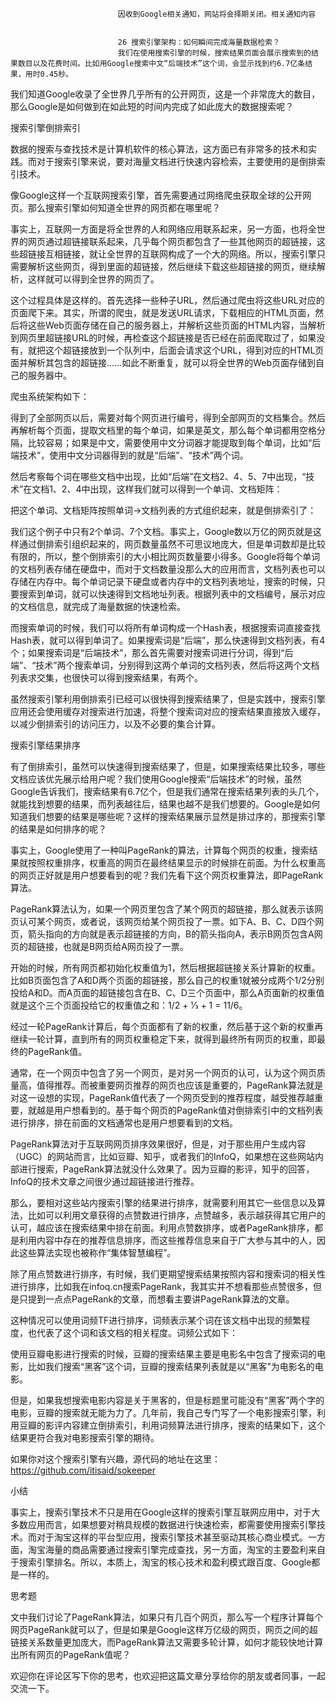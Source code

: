 
                            
                            因收到Google相关通知，网站将会择期关闭。相关通知内容
                            
                            
                            26 搜索引擎架构：如何瞬间完成海量数据检索？
                            我们在使用搜索引擎的时候，搜索结果页面会展示搜索到的结果数目以及花费时间。比如用Google搜索中文“后端技术”这个词，会显示找到约6.7亿条结果，用时0.45秒。



我们知道Google收录了全世界几乎所有的公开网页，这是一个非常庞大的数目，那么Google是如何做到在如此短的时间内完成了如此庞大的数据搜索呢？

搜索引擎倒排索引

数据的搜索与查找技术是计算机软件的核心算法，这方面已有非常多的技术和实践。而对于搜索引擎来说，要对海量文档进行快速内容检索，主要使用的是倒排索引技术。

像Google这样一个互联网搜索引擎，首先需要通过网络爬虫获取全球的公开网页。那么搜索引擎如何知道全世界的网页都在哪里呢？

事实上，互联网一方面是将全世界的人和网络应用联系起来，另一方面，也将全世界的网页通过超链接联系起来，几乎每个网页都包含了一些其他网页的超链接，这些超链接互相链接，就让全世界的互联网构成了一个大的网络。所以，搜索引擎只需要解析这些网页，得到里面的超链接，然后继续下载这些超链接的网页，继续解析，这样就可以得到全世界的网页了。

这个过程具体是这样的。首先选择一些种子URL，然后通过爬虫将这些URL对应的页面爬下来。其实，所谓的爬虫，就是发送URL请求，下载相应的HTML页面，然后将这些Web页面存储在自己的服务器上，并解析这些页面的HTML内容，当解析到网页里超链接URL的时候，再检查这个超链接是否已经在前面爬取过了，如果没有，就把这个超链接放到一个队列中，后面会请求这个URL，得到对应的HTML页面并解析其包含的超链接……如此不断重复，就可以将全世界的Web页面存储到自己的服务器中。

爬虫系统架构如下：



得到了全部网页以后，需要对每个网页进行编号，得到全部网页的文档集合。然后再解析每个页面，提取文档里的每个单词，如果是英文，那么每个单词都用空格分隔，比较容易；如果是中文，需要使用中文分词器才能提取到每个单词，比如“后端技术”，使用中文分词器得到的就是“后端”、“技术”两个词。

然后考察每个词在哪些文档中出现，比如“后端”在文档2、4、5、7中出现，“技术”在文档1、2、4中出现，这样我们就可以得到一个单词、文档矩阵：



把这个单词、文档矩阵按照单词→文档列表的方式组织起来，就是倒排索引了：



我们这个例子中只有2个单词、7个文档。事实上，Google数以万亿的网页就是这样通过倒排索引组织起来的，网页数量虽然不可思议地庞大，但是单词数却是比较有限的，所以，整个倒排索引的大小相比网页数量要小得多。Google将每个单词的文档列表存储在硬盘中，而对于文档数量没那么大的应用而言，文档列表也可以存储在内存中。每个单词记录下硬盘或者内存中的文档列表地址，搜索的时候，只要搜索到单词，就可以快速得到文档地址列表。根据列表中的文档编号，展示对应的文档信息，就完成了海量数据的快速检索。

而搜索单词的时候，我们可以将所有单词构成一个Hash表，根据搜索词直接查找Hash表，就可以得到单词了。如果搜索词是“后端”，那么快速得到文档列表，有4个；如果搜索词是“后端技术”，那么首先需要对搜索词进行分词，得到“后端”、“技术”两个搜索单词，分别得到这两个单词的文档列表，然后将这两个文档列表求交集，也很快可以得到搜索结果，有两个。

虽然搜索引擎利用倒排索引已经可以很快得到搜索结果了，但是实践中，搜索引擎应用还会使用缓存对搜索进行加速，将整个搜索词对应的搜索结果直接放入缓存，以减少倒排索引的访问压力，以及不必要的集合计算。

搜索引擎结果排序

有了倒排索引，虽然可以快速得到搜索结果了，但是，如果搜索结果比较多，哪些文档应该优先展示给用户呢？我们使用Google搜索“后端技术”的时候，虽然Google告诉我们，搜索结果有6.7亿个，但是我们通常在搜索结果列表的头几个，就能找到想要的结果，而列表越往后，结果也越不是我们想要的。Google是如何知道我们想要的结果是哪些呢？这样的搜索结果展示显然是排过序的，那搜索引擎的结果是如何排序的呢？

事实上，Google使用了一种叫PageRank的算法，计算每个网页的权重，搜索结果就按照权重排序，权重高的网页在最终结果显示的时候排在前面。为什么权重高的网页正好就是用户想要看到的呢？我们先看下这个网页权重算法，即PageRank算法。

PageRank算法认为，如果一个网页里包含了某个网页的超链接，那么就表示该网页认可某个网页，或者说，该网页给某个网页投了一票。如下A、B、C、D四个网页，箭头指向的方向就是表示超链接的方向，B的箭头指向A，表示B网页包含A网页的超链接，也就是B网页给A网页投了一票。



开始的时候，所有网页都初始化权重值为1，然后根据超链接关系计算新的权重。比如B页面包含了A和D两个页面的超链接，那么自己的权重1就被分成两个1/2分别投给A和D。而A页面的超链接包含在B、C、D三个页面中，那么A页面新的权重值就是这个三个页面投给它的权重值之和：1/2 + 1⁄3 + 1 = 11/6。

经过一轮PageRank计算后，每个页面都有了新的权重，然后基于这个新的权重再继续一轮计算，直到所有的网页权重稳定下来，就得到最终所有网页的权重，即最终的PageRank值。

通常，在一个网页中包含了另一个网页，是对另一个网页的认可，认为这个网页质量高，值得推荐。而被重要网页推荐的网页也应该是重要的，PageRank算法就是对这一设想的实现，PageRank值代表了一个网页受到的推荐程度，越受推荐越重要，就越是用户想看到的。基于每个网页的PageRank值对倒排索引中的文档列表进行排序，排在前面的文档通常也是用户想要看到的文档。

PageRank算法对于互联网网页排序效果很好，但是，对于那些用户生成内容（UGC）的网站而言，比如豆瓣、知乎，或者我们的InfoQ，如果想在这些网站内部进行搜索，PageRank算法就没什么效果了。因为豆瓣的影评，知乎的回答，InfoQ的技术文章之间很少通过超链接进行推荐。

那么，要相对这些站内搜索引擎的结果进行排序，就需要利用其它一些信息以及算法，比如可以利用文章获得的点赞数进行排序，点赞越多，表示越获得其它用户的认可，越应该在搜索结果中排在前面。利用点赞数排序，或者PageRank排序，都是利用内容中存在的推荐信息排序，而这些推荐信息来自于广大参与其中的人，因此这些算法实现也被称作“集体智慧编程”。

除了用点赞数进行排序，有时候，我们更期望搜索结果按照内容和搜索词的相关性进行排序，比如我在infoq.cn搜索PageRank，我其实并不想看那些点赞很多，但是只提到一点点PageRank的文章，而想看主要讲PageRank算法的文章。

这种情况可以使用词频TF进行排序，词频表示某个词在该文档中出现的频繁程度，也代表了这个词和该文档的相关程度。词频公式如下：



使用豆瓣电影进行搜索的时候，豆瓣的搜索结果主要是电影名中包含了搜索词的电影，比如我们搜索“黑客”这个词，豆瓣的搜索结果列表就是以“黑客”为电影名的电影。



但是，如果我想搜索电影内容是关于黑客的，但是标题里可能没有“黑客”两个字的电影，豆瓣的搜索就无能为力了。几年前，我自己专门写了一个电影搜索引擎，利用豆瓣的影评内容建立倒排索引，利用词频算法进行排序，搜索的结果如下，这个结果更符合我对电影搜索引擎的期待。



如果你对这个搜索引擎有兴趣，源代码的地址在这里：https://github.com/itisaid/sokeeper

小结

事实上，搜索引擎技术不只是用在Google这样的搜索引擎互联网应用中，对于大多数应用而言，如果想要对稍具规模的数据进行快速检索，都需要使用搜索引擎技术。而对于淘宝这样的平台型应用，搜索引擎技术甚至驱动其核心商业模式。一方面，淘宝海量的商品需要通过搜索引擎完成查找，另一方面，淘宝的主要盈利来自于搜索引擎排名。所以，本质上，淘宝的核心技术和盈利模式跟百度、Google都是一样的。

思考题

文中我们讨论了PageRank算法，如果只有几百个网页，那么写一个程序计算每个网页PageRank就可以了，但是如果是Google这样万亿级的网页，网页之间的超链接关系数量更加庞大，而PageRank算法又需要多轮计算，如何才能较快地计算出所有网页的PageRank值呢？

欢迎你在评论区写下你的思考，也欢迎把这篇文章分享给你的朋友或者同事，一起交流一下。

                        
                        
                            